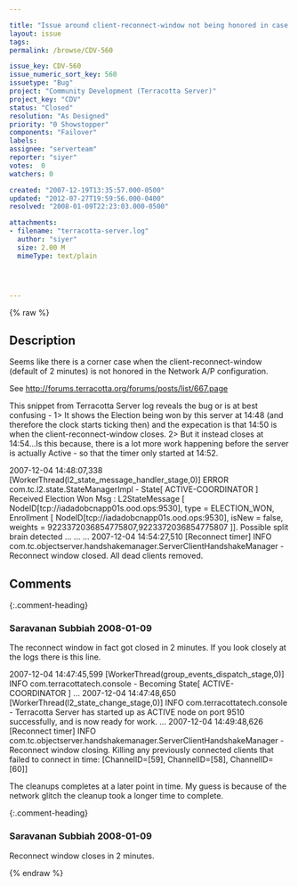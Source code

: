 ```yaml
---

title: "Issue around client-reconnect-window not being honored in case of re-election of Active in Networked A/P case."
layout: issue
tags: 
permalink: /browse/CDV-560

issue_key: CDV-560
issue_numeric_sort_key: 560
issuetype: "Bug"
project: "Community Development (Terracotta Server)"
project_key: "CDV"
status: "Closed"
resolution: "As Designed"
priority: "0 Showstopper"
components: "Failover"
labels: 
assignee: "serverteam"
reporter: "siyer"
votes:  0
watchers: 0

created: "2007-12-19T13:35:57.000-0500"
updated: "2012-07-27T19:59:56.000-0400"
resolved: "2008-01-09T22:23:03.000-0500"

attachments:
- filename: "terracotta-server.log"
  author: "siyer"
  size: 2.00 M
  mimeType: text/plain




---
```


{% raw %}

## Description

<div markdown="1" class="description">

Seems like there is a corner case when the client-reconnect-window  (default of 2 minutes) is not honored in the Network A/P configuration. 

See http://forums.terracotta.org/forums/posts/list/667.page

This snippet from Terracotta Server log reveals the bug or is at best confusing - 
1> It shows the Election being won by this server at 14:48 (and therefore the clock starts ticking then) and the expecation is that 14:50 is when the client-reconnect-window closes. 
2> But it instead closes at 14:54...Is this because, there is a lot more work happening before the server is actually Active - so that the timer only started at 14:52.

2007-12-04 14:48:07,338 [WorkerThread(l2\_state\_message\_handler\_stage,0)] ERROR com.tc.l2.state.StateManagerImpl - State[ ACTIVE-COORDINATOR ] Received Election Won Msg : L2StateMessage [ NodeID[tcp://iadadobcnapp01s.ood.ops:9530], type = ELECTION\_WON, Enrollment [ NodeID[tcp://iadadobcnapp01s.ood.ops:9530], isNew = false, weights = 9223372036854775807,9223372036854775807 ]]. Possible split brain detected
...
...
...
2007-12-04 14:54:27,510 [Reconnect timer] INFO com.tc.objectserver.handshakemanager.ServerClientHandshakeManager - Reconnect window closed. All dead clients removed.




</div>

## Comments


{:.comment-heading}
### **Saravanan Subbiah** <span class="date">2008-01-09</span>

<div markdown="1" class="comment">

The reconnect window in fact got closed in 2 minutes. If you look closely at the logs there is this line.



2007-12-04 14:47:45,599 [WorkerThread(group\_events\_dispatch\_stage,0)] INFO com.terracottatech.console - Becoming State[ ACTIVE-COORDINATOR ]
...
2007-12-04 14:47:48,650 [WorkerThread(l2\_state\_change\_stage,0)] INFO com.terracottatech.console - Terracotta Server has started up as ACTIVE node on port 9510 successfully, and is now ready for work.
...
2007-12-04 14:49:48,626 [Reconnect timer] INFO com.tc.objectserver.handshakemanager.ServerClientHandshakeManager - Reconnect window closing.  Killing any previously connected clients that failed to connect in time: [ChannelID=[59], ChannelID=[58], ChannelID=[60]]



The cleanups completes at a later point in time. My guess is because of the network glitch the cleanup took a longer time to complete.




</div>


{:.comment-heading}
### **Saravanan Subbiah** <span class="date">2008-01-09</span>

<div markdown="1" class="comment">

Reconnect window closes in 2 minutes.

</div>



{% endraw %}
